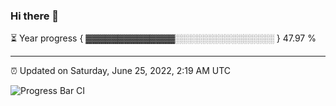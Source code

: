 ### Hi there 👋

⏳ Year progress { ▓▓▓▓▓▓▓▓▓▓▓▓▓▓░░░░░░░░░░░░░░░░ } 47.97 %

---

⏰ Updated on Saturday, June 25, 2022, 2:19 AM UTC

![Progress Bar CI](https://github.com/arthurbuhl/arthurbuhl/workflows/Progress%20Bar%20CI/badge.svg)
